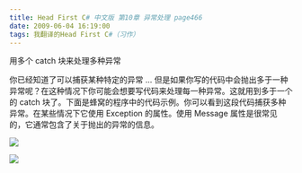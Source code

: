 ```yaml
---
title: Head First C# 中文版 第10章 异常处理 page466
date: 2009-06-04 16:19:00
tags: 我翻译的Head First C#（习作）
---
```

用多个  catch  块来处理多种异常

  

你已经知道了可以捕获某种特定的异常  ...  但是如果你写的代码中会抛出多于一种异常呢？在这种情况下你可能会想要写代码来处理每一种异常。这就用到多于一个的
catch  块了。下面是蜂窝的程序中的代码示例。你可以看到这段代码捕获多种异常。在某些情况下它使用  Exception  的属性。使用  Message
属性是很常见的，它通常包含了关于抛出的异常的信息。

  

![](https://p-blog.csdn.net/images/p_blog_csdn_net/cuipengfei1/EntryImages/20090604/2009-06-04_16-05-12.jpg)

![](https://p-blog.csdn.net/images/p_blog_csdn_net/cuipengfei1/EntryImages/20090604/2009-06-04_16-05-38.jpg)



